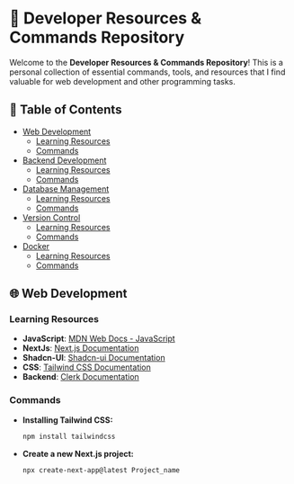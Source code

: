 # 📂 Developer Resources & Commands Repository

Welcome to the **Developer Resources & Commands Repository**! This is a personal collection of essential commands, tools, and resources that I find valuable for web development and other programming tasks.

## 📑 Table of Contents

- [Web Development](#web-development)
    - [Learning Resources](#learning-resources)
    - [Commands](#commands)
- [Backend Development](#backend-development)
    - [Learning Resources](#learning-resources-1)
    - [Commands](#commands-1)
- [Database Management](#database-management)
    - [Learning Resources](#learning-resources-2)
    - [Commands](#commands-2)
- [Version Control](#version-control)
    - [Learning Resources](#learning-resources-3)
    - [Commands](#commands-3)
- [Docker](#docker)
    - [Learning Resources](#learning-resources-4)
    - [Commands](#commands-4)

## 🌐 Web Development

### Learning Resources

- **JavaScript**: [MDN Web Docs - JavaScript](https://developer.mozilla.org/en-US/docs/Web/JavaScript)
- **NextJs**: [Next.js Documentation](https://nextjs.org/)
- **Shadcn-UI**: [Shadcn-ui Documentation](https://ui.shadcn.com/)
- **CSS**: [Tailwind CSS Documentation](https://tailwindcss.com/docs)
- **Backend**: [Clerk Documentation](https://clerk.com/)


### Commands

- **Installing Tailwind CSS:**
  ```bash
  npm install tailwindcss
  
- **Create a new Next.js project:**
  ```bash
  npx create-next-app@latest Project_name
